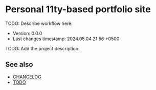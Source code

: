 <!--
@since 2024.05.04, 21:07
@changed 2024.05.04, 21:07
-->

# Personal 11ty-based portfolio site

TODO: Describe workflow here.

- Version: 0.0.0
- Last changes timestamp: 2024.05.04 21:56 +0500

TODO: Add the project description.

## See also

- [CHANGELOG](CHANGELOG.md)
- [TODO](TODO.md)

